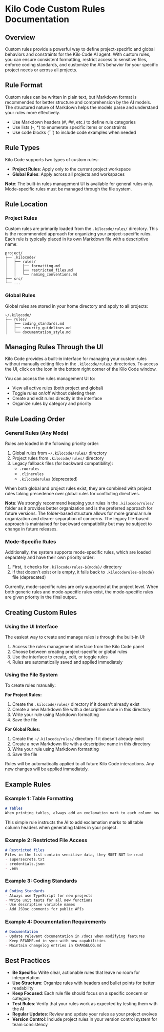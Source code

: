 # Kilo Code Custom Rules Documentation

## Overview
Custom rules provide a powerful way to define project-specific and global behaviors and constraints for the Kilo Code AI agent. With custom rules, you can ensure consistent formatting, restrict access to sensitive files, enforce coding standards, and customize the AI's behavior for your specific project needs or across all projects.

## Rule Format
Custom rules can be written in plain text, but Markdown format is recommended for better structure and comprehension by the AI models. The structured nature of Markdown helps the models parse and understand your rules more effectively.

- Use Markdown headers (#, ##, etc.) to define rule categories
- Use lists (-, *) to enumerate specific items or constraints
- Use code blocks (```) to include code examples when needed

## Rule Types
Kilo Code supports two types of custom rules:
- **Project Rules**: Apply only to the current project workspace
- **Global Rules**: Apply across all projects and workspaces

**Note**: The built-in rules management UI is available for general rules only. Mode-specific rules must be managed through the file system.

## Rule Location

### Project Rules
Custom rules are primarily loaded from the `.kilocode/rules/` directory. This is the recommended approach for organizing your project-specific rules. Each rule is typically placed in its own Markdown file with a descriptive name:

```
project/
├── .kilocode/
│   ├── rules/
│   │   ├── formatting.md
│   │   ├── restricted_files.md
│   │   └── naming_conventions.md
├── src/
└── ...
```

### Global Rules
Global rules are stored in your home directory and apply to all projects:
```
~/.kilocode/
├── rules/
│   ├── coding_standards.md
│   ├── security_guidelines.md
│   └── documentation_style.md
```

## Managing Rules Through the UI
Kilo Code provides a built-in interface for managing your custom rules without manually editing files in the `.kilocode/rules/` directories. To access the UI, click on the icon in the bottom right corner of the Kilo Code window.

You can access the rules management UI to:
- View all active rules (both project and global)
- Toggle rules on/off without deleting them
- Create and edit rules directly in the interface
- Organize rules by category and priority

## Rule Loading Order

### General Rules (Any Mode)
Rules are loaded in the following priority order:
1. Global rules from `~/.kilocode/rules/` directory
2. Project rules from `.kilocode/rules/` directory
3. Legacy fallback files (for backward compatibility):
   - `.roorules`
   - `.clinerules`
   - `.kilocoderules` (deprecated)

When both global and project rules exist, they are combined with project rules taking precedence over global rules for conflicting directives.

**Note**: We strongly recommend keeping your rules in the `.kilocode/rules/` folder as it provides better organization and is the preferred approach for future versions. The folder-based structure allows for more granular rule organization and clearer separation of concerns. The legacy file-based approach is maintained for backward compatibility but may be subject to change in future releases.

### Mode-Specific Rules
Additionally, the system supports mode-specific rules, which are loaded separately and have their own priority order:
1. First, it checks for `.kilocode/rules-${mode}/` directory
2. If that doesn't exist or is empty, it falls back to `.kilocoderules-${mode}` file (deprecated)

Currently, mode-specific rules are only supported at the project level.
When both generic rules and mode-specific rules exist, the mode-specific rules are given priority in the final output.

## Creating Custom Rules

### Using the UI Interface
The easiest way to create and manage rules is through the built-in UI:
1. Access the rules management interface from the Kilo Code panel
2. Choose between creating project-specific or global rules
3. Use the interface to create, edit, or toggle rules
4. Rules are automatically saved and applied immediately

### Using the File System
To create rules manually:

**For Project Rules:**
1. Create the `.kilocode/rules/` directory if it doesn't already exist
2. Create a new Markdown file with a descriptive name in this directory
3. Write your rule using Markdown formatting
4. Save the file

**For Global Rules:**
1. Create the `~/.kilocode/rules/` directory if it doesn't already exist
2. Create a new Markdown file with a descriptive name in this directory
3. Write your rule using Markdown formatting
4. Save the file

Rules will be automatically applied to all future Kilo Code interactions. Any new changes will be applied immediately.

## Example Rules

### Example 1: Table Formatting
```markdown
# Tables
When printing tables, always add an exclamation mark to each column header
```
This simple rule instructs the AI to add exclamation marks to all table column headers when generating tables in your project.

### Example 2: Restricted File Access
```markdown
# Restricted files
Files in the list contain sensitive data, they MUST NOT be read
- supersecrets.txt
- credentials.json
- .env
```

### Example 3: Coding Standards
```markdown
# Coding Standards
- Always use TypeScript for new projects
- Write unit tests for all new functions
- Use descriptive variable names
- Add JSDoc comments for public APIs
```

### Example 4: Documentation Requirements
```markdown
# Documentation
- Update relevant documentation in /docs when modifying features
- Keep README.md in sync with new capabilities
- Maintain changelog entries in CHANGELOG.md
```

## Best Practices
- **Be Specific**: Write clear, actionable rules that leave no room for interpretation
- **Use Structure**: Organize rules with headers and bullet points for better readability
- **Keep Focused**: Each rule file should focus on a specific concern or category
- **Test Rules**: Verify that your rules work as expected by testing them with the AI
- **Regular Updates**: Review and update your rules as your project evolves
- **Version Control**: Include project rules in your version control system for team consistency
